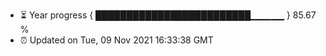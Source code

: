 - ⏳ Year progress { █████████████████████████▁▁▁▁▁ } 85.67 %
- ⏰ Updated on Tue, 09 Nov 2021 16:33:38 GMT

